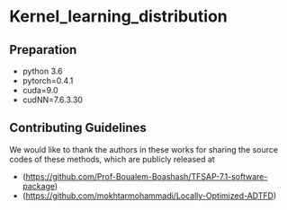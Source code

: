 # Kernel_learning_distribution
## Preparation
- python 3.6
- pytorch=0.4.1
- cuda=9.0
- cudNN=7.6.3.30
## Contributing Guidelines
We would like to thank the authors in these works for sharing the source codes of these methods, which are publicly released at 
- (https://github.com/Prof-Boualem-Boashash/TFSAP-7.1-software-package) 
- (https://github.com/mokhtarmohammadi/Locally-Optimized-ADTFD)

